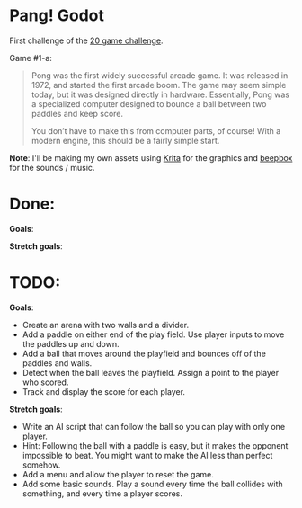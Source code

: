 # Pang! Godot

First challenge of the [20 game challenge](https://20_games_challenge.gitlab.io/).

Game #1-a: 

> Pong was the first widely successful arcade game. It was released in 1972, and started the first arcade boom. The game may seem simple today, but it was designed directly in hardware. Essentially, Pong was a specialized computer designed to bounce a ball between two paddles and keep score.
> 
> You don’t have to make this from computer parts, of course! With a modern engine, this should be a fairly simple start.


**Note**: I'll be making my own assets using [Krita](https://krita.org/) for the graphics and [beepbox](https://www.beepbox.co) for the sounds / music.

# Done:

**Goals**:

**Stretch goals**:

# TODO:

**Goals**:

- Create an arena with two walls and a divider.
- Add a paddle on either end of the play field. Use player inputs to move the paddles up and down.
- Add a ball that moves around the playfield and bounces off of the paddles and walls.
- Detect when the ball leaves the playfield. Assign a point to the player who scored.
- Track and display the score for each player.

**Stretch goals**:

- Write an AI script that can follow the ball so you can play with only one player.
- Hint: Following the ball with a paddle is easy, but it makes the opponent impossible to beat. You might want to make the AI less than perfect somehow.
- Add a menu and allow the player to reset the game.
- Add some basic sounds. Play a sound every time the ball collides with something, and every time a player scores.

